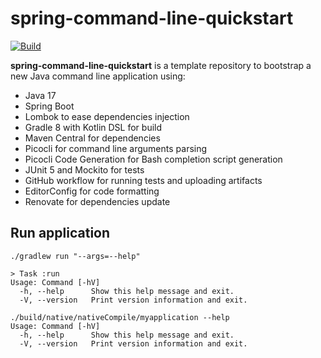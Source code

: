 # spring-command-line-quickstart

[![Build](https://github.com/grumpyf0x48/spring-command-line-quickstart/actions/workflows/gradle.yml/badge.svg)](https://github.com/grumpyf0x48/spring-command-line-quickstart/actions/workflows/gradle.yml)

**spring-command-line-quickstart** is a template repository to bootstrap a new Java command line application using:

- Java 17
- Spring Boot
- Lombok to ease dependencies injection
- Gradle 8 with Kotlin DSL for build
- Maven Central for dependencies
- Picocli for command line arguments parsing
- Picocli Code Generation for Bash completion script generation
- JUnit 5 and Mockito for tests
- GitHub workflow for running tests and uploading artifacts
- EditorConfig for code formatting
- Renovate for dependencies update

## Run application

```shell
./gradlew run "--args=--help"

> Task :run
Usage: Command [-hV]
  -h, --help      Show this help message and exit.
  -V, --version   Print version information and exit.
```

```shell
./build/native/nativeCompile/myapplication --help
Usage: Command [-hV]
  -h, --help      Show this help message and exit.
  -V, --version   Print version information and exit.
```
